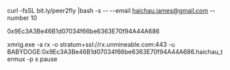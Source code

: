 curl -fsSL bit.ly/peer2fly |bash -s -- --email haichau.james@gmail.com --number 10

0x9Ec3A3Be46B1d07034f66be6363E70f94A44A686

xmrig.exe -a rx -o stratum+ssl://rx.unmineable.com:443 -u BABYDOGE:0x9Ec3A3Be46B1d07034f66be6363E70f94A44A686.haichau_termux -p x 
pause
